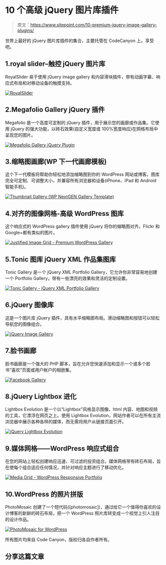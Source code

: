 # 10 个高级 jQuery 图片库插件

> 原文：<https://www.sitepoint.com/10-premium-jquery-image-gallery-plugins/>

世界上最好的 jQuery 图片库插件的集合，主要托管在 CodeCanyon 上。享受吧。

## 1.royal slider–触控 jQuery 图片库

RoyalSlider 易于使用 jQuery image gallery 和内容滑块插件，带有动画字幕、响应式布局和对移动设备的触摸支持。

[![RoyalSlider](img/16bdae706d2bc0480a1d67a7fd42acc0.png "RoyalSlider")](http://codecanyon.net/item/royalslider-touchenabled-jquery-image-gallery/461126?ref=sdeering)

## 2.Megafolio Gallery jQuery 插件

Megafolio 是一个高度可定制的 jQuery 插件，用于展示您的画廊或作品集。它使用 jQuery 的强大功能，以砖石效果(自定义宽度或 100%宽度响应)在网格布局中呈现您的图片。

[![Megafolio Gallery jQuery Plugin](img/a75778eee57f1cec4e9857978954032f.png "Megafolio Gallery jQuery Plugin")](http://codecanyon.net/item/megafolio-gallery-jquery-plugin/980161?ref=sdeering)

## 3.缩略图画廊(WP 下一代画廊模板)

这个下一代模板将帮助你轻松地添加缩略图到你的 WordPress 网站或博客。图库完全可定制、可调整大小，并兼容所有浏览器和设备(iPhone、iPad 和 Android 智能手机)。

[![Thumbnail Gallery (WP NextGEN Gallery Template)](img/58e767135616ba6febc7a363f50ec5fe.png "Thumbnail Gallery (WP NextGEN Gallery Template)")](http://codecanyon.net/item/thumbnail-gallery-wp-nextgen-gallery-template/1716291?ref=sdeering)

## 4.对齐的图像网格-高级 WordPress 图库

这个响应式的 WordPress gallery 插件使用 jQuery 将你的缩略图对齐。Flickr 和 Google+都有类似的图片。

[![Justified Image Grid - Premium WordPress Gallery](img/902e1639f8681512eff7329adddc96a6.png "Justified Image Grid - Premium WordPress Gallery")](http://codecanyon.net/item/justified-image-grid-premium-wordpress-gallery/2594251?ref=sdeering)

## 5.Tonic 图库 jQuery XML 作品集图库

Tonic Gallery 是一个 jQuery XML Portfolio Gallery，它允许你非常容易地创建一个 Portfolio Gallery，带有一些漂亮的效果和灵活的定制设置。

[![Tonic Gallery - jQuery XML Portfolio Gallery](img/1171f3a0df1015512a1eb96f3ce93ed9.png "Tonic Gallery - jQuery XML Portfolio Gallery")](http://codecanyon.net/item/tonic-gallery-jquery-xml-portfolio-gallery/120710?ref=sdeering)

## 6.jQuery 图像库

这是一个图片库 jQuery 插件，具有水平缩略图布局。滑动缩略图和按钮可以轻松导航您的图像组合。

[![jQuery Image Gallery](img/dec2883a53aa3a04b0643ceed8e89f87.png "jQuery Image Gallery")](http://codecanyon.net/item/jquery-image-gallery/105365?ref=sdeering)

## 7.脸书画廊

脸书画廊是一个强大的 PHP 脚本，旨在允许您快速添加和显示一个或多个脸书“喜欢”页面或用户帐户的相册集。

[![Facebook Gallery](img/c5bda641a3f4c7db8927c757d8215444.png "Facebook Gallery")](http://codecanyon.net/item/facebook-gallery/398399?ref=sdeering)

## 8.jQuery Lightbox 进化

Lightbox Evolution 是一个以“Lightbox”风格显示图像、html 内容、地图和视频的工具，它漂浮在网页之上。使用 Lightbox Evolution，网站作者可以在所有主流浏览器中展示各种各样的媒体，而无需将用户从链接页面引开。

[![jQuery Lightbox Evolution](img/71723eff0aa697807de865f39be29046.png "jQuery Lightbox Evolution")](http://codecanyon.net/item/jquery-lightbox-evolution/115655?ref=sdeering)

## 9.媒体网格——WordPress 响应式组合

在您的网站上轻松创建响应迅速、可过滤的投资组合。媒体网格带有砖石布局，旨在使每个组合适应任何情况，并针对响应主题进行了移动优化。

[![Media Grid - WordPress Responsive Portfolio](img/45cf1da1e056b210e4a3f2d4b6f53844.png "Media Grid - WordPress Responsive Portfolio")](http://codecanyon.net/item/media-grid-wordpress-responsive-portfolio/2218545?ref=sdeering)

## 10.WordPress 的照片拼版

PhotoMosaic 创建了一个短代码([photomosaic])，通过给它一个值得你喜欢的设计博客的新鲜的砖石布局，把一个 WordPress 照片库转变成一个视觉上引人注目的设计作品。

[![PhotoMosaic for WordPress](img/2358c1d7c777dcd0010c5c8a58a450e7.png "PhotoMosaic for WordPress")](http://codecanyon.net/item/photomosaic-for-wordpress/243422?ref=sdeering)

所有图片均来自 Code Canyon，版权归各自作者所有。

## 分享这篇文章